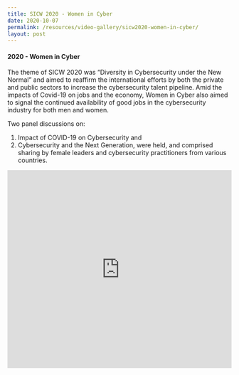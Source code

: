 ```yaml
---
title: SICW 2020 - Women in Cyber
date: 2020-10-07
permalink: /resources/video-gallery/sicw2020-women-in-cyber/
layout: post
---
```

#### **2020 - Women in Cyber**

The theme of SICW 2020 was “Diversity in Cybersecurity under the New Normal” and aimed to reaffirm the international efforts by both the private and public sectors to increase the cybersecurity talent pipeline. Amid the impacts of Covid-19 on jobs and the economy, Women in Cyber also aimed to signal the continued availability of good jobs in the cybersecurity industry for both men and women. 

Two panel discussions on: 
1. Impact of COVID-19 on Cybersecurity and 
2. Cybersecurity and the Next Generation, were held, and comprised sharing by female leaders and cybersecurity practitioners from various countries.

<iframe allowfullscreen="" allow="accelerometer; autoplay; clipboard-write; encrypted-media; gyroscope; picture-in-picture" title="YouTube video player" src="https://www.youtube.com/embed/-pjyOS6Zh_s" width="100%" height="445" frameborder="0"></iframe>
